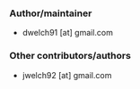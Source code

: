 ### Author/maintainer
* dwelch91 [at] gmail.com

### Other contributors/authors
* jwelch92 [at] gmail.com
